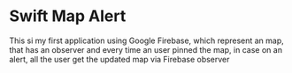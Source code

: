 # Swift Map Alert
This si my first application using Google Firebase, which represent an map, that has an observer and every time an user pinned the map, in case on an alert, all the user get the updated map via Firebase observer
